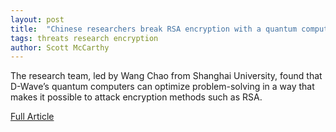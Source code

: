 ```yaml
---
layout: post
title:  "Chinese researchers break RSA encryption with a quantum computer"
tags: threats research encryption
author: Scott McCarthy
---
```


The research team, led by Wang Chao from Shanghai University, found that D-Wave’s quantum computers can optimize problem-solving in a way that makes it possible to attack encryption methods such as RSA.

<a href="https://www.csoonline.com/article/3562701/chinese-researchers-break-rsa-encryption-with-a-quantum-computer.html">Full Article</a>